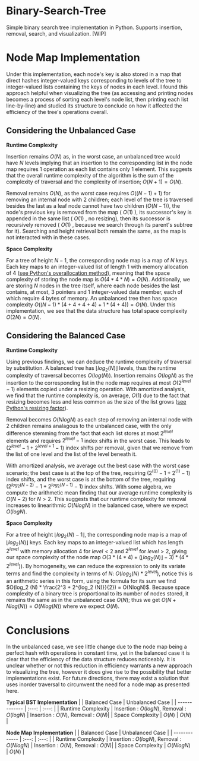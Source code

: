# Binary-Search-Tree
Simple binary search tree implementation in Python. Supports insertion, removal, search, and visualization. [WIP]

# Node Map Implementation
Under this implementation, each node's key is also stored in a map that direct hashes integer-valued keys corresponding to levels of the tree to integer-valued lists containing the keys of nodes in each level. I found this approach helpful when visualizing the tree (as accessing and printing nodes becomes a process of sorting each level's node list, then printing each list line-by-line) and studied its structure to conclude on how it affected the efficiency of the tree's operations overall.

## Considering the Unbalanced Case

**Runtime Complexity** 


Insertion remains $O(N)$ as, in the worst case, an unbalanced tree would have $N$ levels implying that an insertion to the corresponding list in the node map requires $1$ operation as each list contains only $1$ element. This suggests that the overall runtime complexity of the algorithm is the sum of the complexity of traversal and the complexity of insertion; $O(N + 1) = O(N)$.  

Removal remains $O(N)$, as the worst case requires $O((N - 1) + 1)$ for removing an internal node with $2$ children; each level of the tree is traversed besides the last as a leaf node cannot have two children ($O(N - 1)$), the node's previous key is removed from the map ( $O(1)$ ), its successor's key is appended in the same list ( $O(1)$ , no resizing), then its successor is recursively removed ( $O(1)$ , because we search through its parent's subtree for it). Searching and height retrieval both remain the same, as the map is not interacted with in these cases.

**Space Complexity** 


For a tree of height $N - 1$, the corresponding node map is a map of $N$ keys. Each key maps to an integer-valued list of length $1$ with memory allocation of $4$ ([see Python's overallocation method](https://github.com/python/cpython/blob/main/Objects/listobject.c#L46C11-L98)), meaning that the space complexity of storing the node map is $O(4 * 4 * N) = O(N)$. Additionally, we are storing $N$ nodes in the tree itself, where each node besides the last contains, at most, $3$ pointers and $1$ integer-valued data member, each of which require $4$ bytes of memory. An unbalanced tree then has space complexity $O((N - 1) * (4 + 4 + 4 + 4) + 1 * (4 + 4)) = O(N)$. Under this implementation, we see that the data structure has total space complexity $O(2N) = O(N)$.

## Considering the Balanced Case

**Runtime Complexity** 


Using previous findings, we can deduce the runtime complexity of traversal by substitution. A balanced tree has $\lfloor log_2(N)\rfloor$ levels, thus the runtime complexity of traversal becomes $O(log(N))$. Insertion remains $O(logN)$ as the insertion to the corresponding list in the node map requires at most $O(2^{level} - 1)$ elements copied under a resizing operation. With amortized analysis, we find that the runtime complexity is, on average, $O(1)$ due to the fact that resizing becomes less and less common as the size of the list grows ([see Python's resizing factor](https://github.com/python/cpython/blob/main/Objects/listobject.c#L46C11-L98)). 


Removal becomes $O(NlogN)$ as each step of removing an internal node with 2 children remains analagous to the unbalanced case, with the only difference stemming from the fact that each list stores at most $2^{level}$ elements and requires $2^{level} - 1$ index shifts in the worst case. This leads to $(2^{level} - 1 + 2^{level + 1} - 1)$ index shifts per removal, given that we remove from the list of one level and the list of the level beneath it. 

With amortized analysis, we average out the best case with the worst case scenario; the best case is at the top of the tree, requiring $(2^{(0)} - 1 + 2^{(1)} - 1)$ index shifts, and the worst case is at the bottom of the tree, requiring $(2^{log_2(N - 2)} - 1 + 2^{log_2(N - 1)} - 1)$ index shifts. With some algebra, we compute the arithmetic mean finding that our average runtime complexity is $O(N - 2)$ for $N > 2$. This suggests that our runtime complexity for removal increases to linearithmic $O(NlogN)$ in the balanced case, where we expect $O(logN)$.

**Space Complexity** 


For a tree of height $\lfloor log_2(N) - 1\rfloor$, the corresponding node map is a map of $\lfloor log_2(N)\rfloor$ keys. Each key maps to an integer-valued list which has length $2^{level}$ with memory allocation $4$ for $level < 2$ and $2^{level}$ for $level > 2$, giving our space complexity of the node map $O(3 * (4 * 4) + (\lfloor log_2 (N)\rfloor - 3) * (4 * 2^{level}))$. By homogeneity, we can reduce the expression to only its variate terms and find the complexity in terms of $N$: $O(log_2 (N) * 2^{level})$, notice this is an arithmetic series in this form, using the formula for its sum we find $O(log_2 (N) * \frac{2^3 + 2^{log_2 (N)}}{2}) = O(NlogN)$. Because space complexity of a binary tree is proportional to its number of nodes stored, it remains the same as in the unbalanced case $O(N)$; thus we get $O(N + Nlog(N)) = O(Nlog(N))$ where we expect $O(N)$. 



# Conclusions

In the unbalanced case, we see little change due to the node map being a perfect hash with operations in constant time, yet in the balanced case it is clear that the efficiency of the data structure reduces noticeably. It is unclear whether or not this reduction in efficiency warrants a new approach to visualizing the tree, however it does give rise to the possibility that better implementations exist. For future directions, there may exist a solution that uses inorder traversal to circumvent the need for a node map as presented here.

**Typical BST Implementation**
|               | Balanced Case | Unbalanced Case |
| ------------- | :---: | :---: |
| Runtime Complexity  | Insertion : $O(logN)$, Removal : $O(logN)$  | Insertion : $O(N)$, Removal : $O(N)$|
| Space Complexity  | $O(N)$  | $O(N)$                 |

**Node Map Implementation**
|               | Balanced Case | Unbalanced Case |
| ------------- | :---: | :---: |
| Runtime Complexity  | Insertion : $O(logN)$, Removal : $O(NlogN)$  | Insertion : $O(N)$, Removal : $O(N)$|
| Space Complexity  | $O(NlogN)$  | $O(N)$                 |

